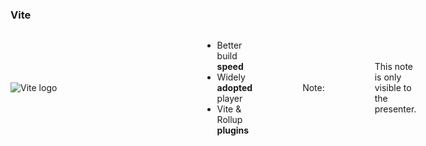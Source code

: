 <!-- .slide: data-header=" > Ember is modern now > vite" -->

<style>
  .vite {
    max-width: 352px;
  }
  .layout-v-split {
    display: flex;
    align-items: center;
    gap: 80px;
  }
  .layout-v-split-item {
    flex-direction: row;
    flex: 1 1 0px;
  }
  .layout-v-split.no-gap {
    gap: 0px;
  }
  .layout-v-split-item.logo {
    flex: 0 0 45%;
  }
</style>

### Vite

<div class="layout-v-split">
  <div class="logo layout-v-split-item">
    <img class="vite no-shadow" alt="Vite logo" src="/vite-logo.svg">
  </div>

  <div class="layout-v-split-item">
    <ul>
      <li class="fragment">Better build <b>speed</b></li>
      <li class="fragment">Widely <b>adopted</b> player</li>
      <li class="fragment">Vite & Rollup <b>plugins</b></li>
    </ul>
</div>


Note:

This note is only visible to the presenter.
